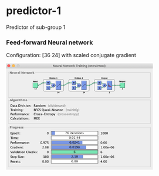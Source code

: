 # predictor-1
Predictor of sub-group 1
### Feed-forward Neural network
Configuration: [36 24] with scaled conjugate gradient
<div>
<img src="/image.png" width="400px"</img> 
</div>
